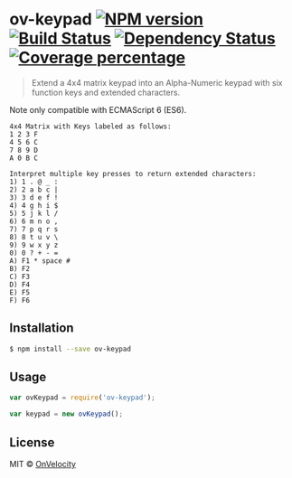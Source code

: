 # ov-keypad [![NPM version][npm-image]][npm-url] [![Build Status][travis-image]][travis-url] [![Dependency Status][daviddm-image]][daviddm-url] [![Coverage percentage][coveralls-image]][coveralls-url]
> Extend a 4x4 matrix keypad into an Alpha-Numeric keypad with six function keys and extended characters.

Note only compatible with ECMAScript 6 (ES6).

```
4x4 Matrix with Keys labeled as follows:
1 2 3 F
4 5 6 C
7 8 9 D
A 0 B C

Interpret multiple key presses to return extended characters:
1) 1 . @ _ :
2) 2 a b c |
3) 3 d e f !
4) 4 g h i $
5) 5 j k l /
6) 6 m n o ,
7) 7 p q r s
8) 8 t u v \
9) 9 w x y z
0) 0 ? + - =
A) F1 * space #
B) F2
C) F3
D) F4
E) F5
F) F6
```

## Installation

```sh
$ npm install --save ov-keypad
```

## Usage

```js
var ovKeypad = require('ov-keypad');

var keypad = new ovKeypad();
```
## License

MIT © [OnVelocity]()


[npm-image]: https://badge.fury.io/js/ov-keypad.svg
[npm-url]: https://npmjs.org/package/ov-keypad
[travis-image]: https://travis-ci.org/OnVelocity/ov-keypad.svg?branch=master
[travis-url]: https://travis-ci.org/OnVelocity/ov-keypad
[daviddm-image]: https://david-dm.org/OnVelocity/ov-keypad.svg?theme=shields.io
[daviddm-url]: https://david-dm.org/OnVelocity/ov-keypad
[coveralls-image]: https://coveralls.io/repos/OnVelocity/ov-keypad/badge.svg
[coveralls-url]: https://coveralls.io/r/OnVelocity/ov-keypad
